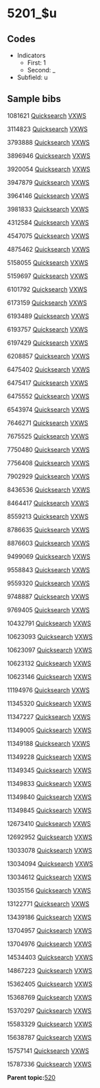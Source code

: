# 5201\_$u

## Codes

-   Indicators
    -   First: 1
    -   Second: \_
-   Subfield: u

## Sample bibs

1081621 [Quicksearch](https://search.library.yale.edu/catalog/1081621) [VXWS](http://prodorbis.library.yale.edu:7014/vxws/GetHoldingsService?bibId=1081621)

3114823 [Quicksearch](https://search.library.yale.edu/catalog/3114823) [VXWS](http://prodorbis.library.yale.edu:7014/vxws/GetHoldingsService?bibId=3114823)

3793888 [Quicksearch](https://search.library.yale.edu/catalog/3793888) [VXWS](http://prodorbis.library.yale.edu:7014/vxws/GetHoldingsService?bibId=3793888)

3896946 [Quicksearch](https://search.library.yale.edu/catalog/3896946) [VXWS](http://prodorbis.library.yale.edu:7014/vxws/GetHoldingsService?bibId=3896946)

3920054 [Quicksearch](https://search.library.yale.edu/catalog/3920054) [VXWS](http://prodorbis.library.yale.edu:7014/vxws/GetHoldingsService?bibId=3920054)

3947879 [Quicksearch](https://search.library.yale.edu/catalog/3947879) [VXWS](http://prodorbis.library.yale.edu:7014/vxws/GetHoldingsService?bibId=3947879)

3964146 [Quicksearch](https://search.library.yale.edu/catalog/3964146) [VXWS](http://prodorbis.library.yale.edu:7014/vxws/GetHoldingsService?bibId=3964146)

3981833 [Quicksearch](https://search.library.yale.edu/catalog/3981833) [VXWS](http://prodorbis.library.yale.edu:7014/vxws/GetHoldingsService?bibId=3981833)

4312584 [Quicksearch](https://search.library.yale.edu/catalog/4312584) [VXWS](http://prodorbis.library.yale.edu:7014/vxws/GetHoldingsService?bibId=4312584)

4547075 [Quicksearch](https://search.library.yale.edu/catalog/4547075) [VXWS](http://prodorbis.library.yale.edu:7014/vxws/GetHoldingsService?bibId=4547075)

4875462 [Quicksearch](https://search.library.yale.edu/catalog/4875462) [VXWS](http://prodorbis.library.yale.edu:7014/vxws/GetHoldingsService?bibId=4875462)

5158055 [Quicksearch](https://search.library.yale.edu/catalog/5158055) [VXWS](http://prodorbis.library.yale.edu:7014/vxws/GetHoldingsService?bibId=5158055)

5159697 [Quicksearch](https://search.library.yale.edu/catalog/5159697) [VXWS](http://prodorbis.library.yale.edu:7014/vxws/GetHoldingsService?bibId=5159697)

6101792 [Quicksearch](https://search.library.yale.edu/catalog/6101792) [VXWS](http://prodorbis.library.yale.edu:7014/vxws/GetHoldingsService?bibId=6101792)

6173159 [Quicksearch](https://search.library.yale.edu/catalog/6173159) [VXWS](http://prodorbis.library.yale.edu:7014/vxws/GetHoldingsService?bibId=6173159)

6193489 [Quicksearch](https://search.library.yale.edu/catalog/6193489) [VXWS](http://prodorbis.library.yale.edu:7014/vxws/GetHoldingsService?bibId=6193489)

6193757 [Quicksearch](https://search.library.yale.edu/catalog/6193757) [VXWS](http://prodorbis.library.yale.edu:7014/vxws/GetHoldingsService?bibId=6193757)

6197429 [Quicksearch](https://search.library.yale.edu/catalog/6197429) [VXWS](http://prodorbis.library.yale.edu:7014/vxws/GetHoldingsService?bibId=6197429)

6208857 [Quicksearch](https://search.library.yale.edu/catalog/6208857) [VXWS](http://prodorbis.library.yale.edu:7014/vxws/GetHoldingsService?bibId=6208857)

6475402 [Quicksearch](https://search.library.yale.edu/catalog/6475402) [VXWS](http://prodorbis.library.yale.edu:7014/vxws/GetHoldingsService?bibId=6475402)

6475417 [Quicksearch](https://search.library.yale.edu/catalog/6475417) [VXWS](http://prodorbis.library.yale.edu:7014/vxws/GetHoldingsService?bibId=6475417)

6475552 [Quicksearch](https://search.library.yale.edu/catalog/6475552) [VXWS](http://prodorbis.library.yale.edu:7014/vxws/GetHoldingsService?bibId=6475552)

6543974 [Quicksearch](https://search.library.yale.edu/catalog/6543974) [VXWS](http://prodorbis.library.yale.edu:7014/vxws/GetHoldingsService?bibId=6543974)

7646271 [Quicksearch](https://search.library.yale.edu/catalog/7646271) [VXWS](http://prodorbis.library.yale.edu:7014/vxws/GetHoldingsService?bibId=7646271)

7675525 [Quicksearch](https://search.library.yale.edu/catalog/7675525) [VXWS](http://prodorbis.library.yale.edu:7014/vxws/GetHoldingsService?bibId=7675525)

7750480 [Quicksearch](https://search.library.yale.edu/catalog/7750480) [VXWS](http://prodorbis.library.yale.edu:7014/vxws/GetHoldingsService?bibId=7750480)

7756408 [Quicksearch](https://search.library.yale.edu/catalog/7756408) [VXWS](http://prodorbis.library.yale.edu:7014/vxws/GetHoldingsService?bibId=7756408)

7902929 [Quicksearch](https://search.library.yale.edu/catalog/7902929) [VXWS](http://prodorbis.library.yale.edu:7014/vxws/GetHoldingsService?bibId=7902929)

8436536 [Quicksearch](https://search.library.yale.edu/catalog/8436536) [VXWS](http://prodorbis.library.yale.edu:7014/vxws/GetHoldingsService?bibId=8436536)

8464417 [Quicksearch](https://search.library.yale.edu/catalog/8464417) [VXWS](http://prodorbis.library.yale.edu:7014/vxws/GetHoldingsService?bibId=8464417)

8559213 [Quicksearch](https://search.library.yale.edu/catalog/8559213) [VXWS](http://prodorbis.library.yale.edu:7014/vxws/GetHoldingsService?bibId=8559213)

8786635 [Quicksearch](https://search.library.yale.edu/catalog/8786635) [VXWS](http://prodorbis.library.yale.edu:7014/vxws/GetHoldingsService?bibId=8786635)

8876603 [Quicksearch](https://search.library.yale.edu/catalog/8876603) [VXWS](http://prodorbis.library.yale.edu:7014/vxws/GetHoldingsService?bibId=8876603)

9499069 [Quicksearch](https://search.library.yale.edu/catalog/9499069) [VXWS](http://prodorbis.library.yale.edu:7014/vxws/GetHoldingsService?bibId=9499069)

9558843 [Quicksearch](https://search.library.yale.edu/catalog/9558843) [VXWS](http://prodorbis.library.yale.edu:7014/vxws/GetHoldingsService?bibId=9558843)

9559320 [Quicksearch](https://search.library.yale.edu/catalog/9559320) [VXWS](http://prodorbis.library.yale.edu:7014/vxws/GetHoldingsService?bibId=9559320)

9748887 [Quicksearch](https://search.library.yale.edu/catalog/9748887) [VXWS](http://prodorbis.library.yale.edu:7014/vxws/GetHoldingsService?bibId=9748887)

9769405 [Quicksearch](https://search.library.yale.edu/catalog/9769405) [VXWS](http://prodorbis.library.yale.edu:7014/vxws/GetHoldingsService?bibId=9769405)

10432791 [Quicksearch](https://search.library.yale.edu/catalog/10432791) [VXWS](http://prodorbis.library.yale.edu:7014/vxws/GetHoldingsService?bibId=10432791)

10623093 [Quicksearch](https://search.library.yale.edu/catalog/10623093) [VXWS](http://prodorbis.library.yale.edu:7014/vxws/GetHoldingsService?bibId=10623093)

10623097 [Quicksearch](https://search.library.yale.edu/catalog/10623097) [VXWS](http://prodorbis.library.yale.edu:7014/vxws/GetHoldingsService?bibId=10623097)

10623132 [Quicksearch](https://search.library.yale.edu/catalog/10623132) [VXWS](http://prodorbis.library.yale.edu:7014/vxws/GetHoldingsService?bibId=10623132)

10623146 [Quicksearch](https://search.library.yale.edu/catalog/10623146) [VXWS](http://prodorbis.library.yale.edu:7014/vxws/GetHoldingsService?bibId=10623146)

11194976 [Quicksearch](https://search.library.yale.edu/catalog/11194976) [VXWS](http://prodorbis.library.yale.edu:7014/vxws/GetHoldingsService?bibId=11194976)

11345320 [Quicksearch](https://search.library.yale.edu/catalog/11345320) [VXWS](http://prodorbis.library.yale.edu:7014/vxws/GetHoldingsService?bibId=11345320)

11347227 [Quicksearch](https://search.library.yale.edu/catalog/11347227) [VXWS](http://prodorbis.library.yale.edu:7014/vxws/GetHoldingsService?bibId=11347227)

11349005 [Quicksearch](https://search.library.yale.edu/catalog/11349005) [VXWS](http://prodorbis.library.yale.edu:7014/vxws/GetHoldingsService?bibId=11349005)

11349188 [Quicksearch](https://search.library.yale.edu/catalog/11349188) [VXWS](http://prodorbis.library.yale.edu:7014/vxws/GetHoldingsService?bibId=11349188)

11349228 [Quicksearch](https://search.library.yale.edu/catalog/11349228) [VXWS](http://prodorbis.library.yale.edu:7014/vxws/GetHoldingsService?bibId=11349228)

11349345 [Quicksearch](https://search.library.yale.edu/catalog/11349345) [VXWS](http://prodorbis.library.yale.edu:7014/vxws/GetHoldingsService?bibId=11349345)

11349833 [Quicksearch](https://search.library.yale.edu/catalog/11349833) [VXWS](http://prodorbis.library.yale.edu:7014/vxws/GetHoldingsService?bibId=11349833)

11349840 [Quicksearch](https://search.library.yale.edu/catalog/11349840) [VXWS](http://prodorbis.library.yale.edu:7014/vxws/GetHoldingsService?bibId=11349840)

11349845 [Quicksearch](https://search.library.yale.edu/catalog/11349845) [VXWS](http://prodorbis.library.yale.edu:7014/vxws/GetHoldingsService?bibId=11349845)

12673410 [Quicksearch](https://search.library.yale.edu/catalog/12673410) [VXWS](http://prodorbis.library.yale.edu:7014/vxws/GetHoldingsService?bibId=12673410)

12692952 [Quicksearch](https://search.library.yale.edu/catalog/12692952) [VXWS](http://prodorbis.library.yale.edu:7014/vxws/GetHoldingsService?bibId=12692952)

13033078 [Quicksearch](https://search.library.yale.edu/catalog/13033078) [VXWS](http://prodorbis.library.yale.edu:7014/vxws/GetHoldingsService?bibId=13033078)

13034094 [Quicksearch](https://search.library.yale.edu/catalog/13034094) [VXWS](http://prodorbis.library.yale.edu:7014/vxws/GetHoldingsService?bibId=13034094)

13034612 [Quicksearch](https://search.library.yale.edu/catalog/13034612) [VXWS](http://prodorbis.library.yale.edu:7014/vxws/GetHoldingsService?bibId=13034612)

13035156 [Quicksearch](https://search.library.yale.edu/catalog/13035156) [VXWS](http://prodorbis.library.yale.edu:7014/vxws/GetHoldingsService?bibId=13035156)

13122771 [Quicksearch](https://search.library.yale.edu/catalog/13122771) [VXWS](http://prodorbis.library.yale.edu:7014/vxws/GetHoldingsService?bibId=13122771)

13439186 [Quicksearch](https://search.library.yale.edu/catalog/13439186) [VXWS](http://prodorbis.library.yale.edu:7014/vxws/GetHoldingsService?bibId=13439186)

13704957 [Quicksearch](https://search.library.yale.edu/catalog/13704957) [VXWS](http://prodorbis.library.yale.edu:7014/vxws/GetHoldingsService?bibId=13704957)

13704976 [Quicksearch](https://search.library.yale.edu/catalog/13704976) [VXWS](http://prodorbis.library.yale.edu:7014/vxws/GetHoldingsService?bibId=13704976)

14534403 [Quicksearch](https://search.library.yale.edu/catalog/14534403) [VXWS](http://prodorbis.library.yale.edu:7014/vxws/GetHoldingsService?bibId=14534403)

14867223 [Quicksearch](https://search.library.yale.edu/catalog/14867223) [VXWS](http://prodorbis.library.yale.edu:7014/vxws/GetHoldingsService?bibId=14867223)

15362405 [Quicksearch](https://search.library.yale.edu/catalog/15362405) [VXWS](http://prodorbis.library.yale.edu:7014/vxws/GetHoldingsService?bibId=15362405)

15368769 [Quicksearch](https://search.library.yale.edu/catalog/15368769) [VXWS](http://prodorbis.library.yale.edu:7014/vxws/GetHoldingsService?bibId=15368769)

15370297 [Quicksearch](https://search.library.yale.edu/catalog/15370297) [VXWS](http://prodorbis.library.yale.edu:7014/vxws/GetHoldingsService?bibId=15370297)

15583329 [Quicksearch](https://search.library.yale.edu/catalog/15583329) [VXWS](http://prodorbis.library.yale.edu:7014/vxws/GetHoldingsService?bibId=15583329)

15638787 [Quicksearch](https://search.library.yale.edu/catalog/15638787) [VXWS](http://prodorbis.library.yale.edu:7014/vxws/GetHoldingsService?bibId=15638787)

15757141 [Quicksearch](https://search.library.yale.edu/catalog/15757141) [VXWS](http://prodorbis.library.yale.edu:7014/vxws/GetHoldingsService?bibId=15757141)

15787336 [Quicksearch](https://search.library.yale.edu/catalog/15787336) [VXWS](http://prodorbis.library.yale.edu:7014/vxws/GetHoldingsService?bibId=15787336)

**Parent topic:**[520](../../tags/520/520.md)

